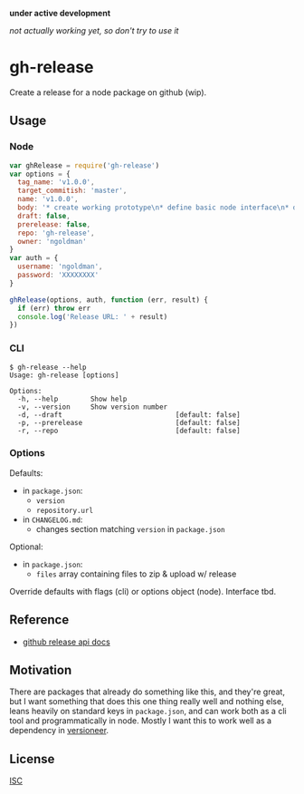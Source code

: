 **under active development**

*not actually working yet, so don't try to use it*

# gh-release

Create a release for a node package on github (wip).

## Usage

### Node

```js
var ghRelease = require('gh-release')
var options = {
  tag_name: 'v1.0.0',
  target_commitish: 'master',
  name: 'v1.0.0',
  body: '* create working prototype\n* define basic node interface\n* define basic cli interface\n',
  draft: false,
  prerelease: false,
  repo: 'gh-release',
  owner: 'ngoldman'
}
var auth = {
  username: 'ngoldman',
  password: 'XXXXXXXX'
}

ghRelease(options, auth, function (err, result) {
  if (err) throw err
  console.log('Release URL: ' + result)
})
```

### CLI

```
$ gh-release --help
Usage: gh-release [options]

Options:
  -h, --help        Show help
  -v, --version     Show version number
  -d, --draft                            [default: false]
  -p, --prerelease                       [default: false]
  -r, --repo                             [default: false]
```

### Options

Defaults:

* in `package.json`:
  * `version`
  * `repository.url`
* in `CHANGELOG.md`:
  * changes section matching `version` in `package.json`

Optional:

* in `package.json`:
  * `files` array containing files to zip & upload w/ release

Override defaults with flags (cli) or options object (node). Interface tbd.

## Reference

* [github release api docs](https://developer.github.com/v3/repos/releases/)

## Motivation

There are packages that already do something like this, and they're great, but I want something that does this one thing really well and nothing else, leans heavily on standard keys in `package.json`, and can work both as a cli tool and programmatically in node. Mostly I want this to work well as a dependency in [versioneer](https://github.com/ngoldman/versioneer).

## License

[ISC](LICENSE.md)
